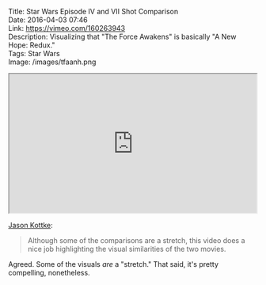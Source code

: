 Title: Star Wars Episode IV and VII Shot Comparison  
Date: 2016-04-03 07:46  
Link: https://vimeo.com/160263943  
Description: Visualizing that "The Force Awakens" is basically "A New Hope: Redux."  
Tags: Star Wars  
Image: /images/tfaanh.png  

<iframe class="radius" src="https://player.vimeo.com/video/160263943?portrait=0" width="500" height="281" webkitallowfullscreen mozallowfullscreen allowfullscreen></iframe>

[Jason Kottke][1]:

> Although some of the comparisons are a stretch, this video does a nice job highlighting the visual similarities of the two movies.

Agreed. Some of the visuals *are* a "stretch." That said, it's pretty compelling, nonetheless.

[1]: http://kottke.org/16/03/visual-evidence-that-the-force-awakens-is-an-homage-to-star-wars "Source post on Kottke.org"